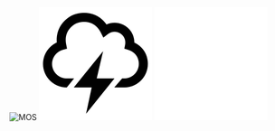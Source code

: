 ![MOS](https://raw.githubusercontent.com/tinspin/fuse/84bc0d889414579074588b0d57d8534cbb5871cb/res/svg/mos.svg)
![RLD](https://raw.githubusercontent.com/tinspin/rupy/4ab21ef3c5c8046f931af2b055bf78ad8425ff1a/res/logo.svg)
![RLL](https://raw.githubusercontent.com/tinspin/rupy/4ab21ef3c5c8046f931af2b055bf78ad8425ff1a/res/logo_light.svg)

